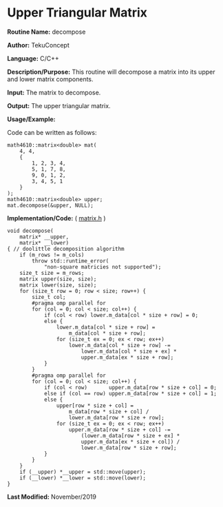 # Upper Triangular Matrix

**Routine Name:** decompose

**Author:** TekuConcept

**Language:** C/C++

**Description/Purpose:** This routine will decompose a matrix into its upper and lower matrix components.

**Input:** The matrix to decompose.

**Output:** The upper triangular matrix.

**Usage/Example:**

Code can be written as follows:

    math4610::matrix<double> mat(
        4, 4,
        {
            1, 2, 3, 4,
            5, 1, 7, 8,
            9, 0, 1, 2,
            3, 4, 5, 1
        }
    );
    math4610::matrix<double> upper;
    mat.decompose(&upper, NULL);

**Implementation/Code:** ( [matrix.h](https://github.com/TekuConcept/math4610/blob/master/modules/include/matrix.h) )

    void decompose(
        matrix* __upper,
        matrix* __lower)
    { // doolittle decomposition algorithm
        if (m_rows != m_cols)
            throw std::runtime_error(
                "non-square matricies not supported");
        size_t size = m_rows;
        matrix upper(size, size);
        matrix lower(size, size);
        for (size_t row = 0; row < size; row++) {
            size_t col;
            #pragma omp parallel for
            for (col = 0; col < size; col++) {
                if (col < row) lower.m_data[col * size + row] = 0;
                else {
                    lower.m_data[col * size + row] =
                        m_data[col * size + row];
                    for (size_t ex = 0; ex < row; ex++)
                        lower.m_data[col * size + row] -=
                            lower.m_data[col * size + ex] *
                            upper.m_data[ex * size + row];
                }
            }
            #pragma omp parallel for
            for (col = 0; col < size; col++) {
                if (col < row)       upper.m_data[row * size + col] = 0;
                else if (col == row) upper.m_data[row * size + col] = 1;
                else {
                    upper[row * size + col] =
                        m_data[row * size + col] /
                        lower.m_data[row * size + row];
                    for (size_t ex = 0; ex < row; ex++)
                        upper.m_data[row * size + col] -=
                            (lower.m_data[row * size + ex] *
                            upper.m_data[ex * size + col]) /
                            lower.m_data[row * size + row];
                }
            }
        }
        if (__upper) *__upper = std::move(upper);
        if (__lower) *__lower = std::move(lower);
    }

**Last Modified:** November/2019
